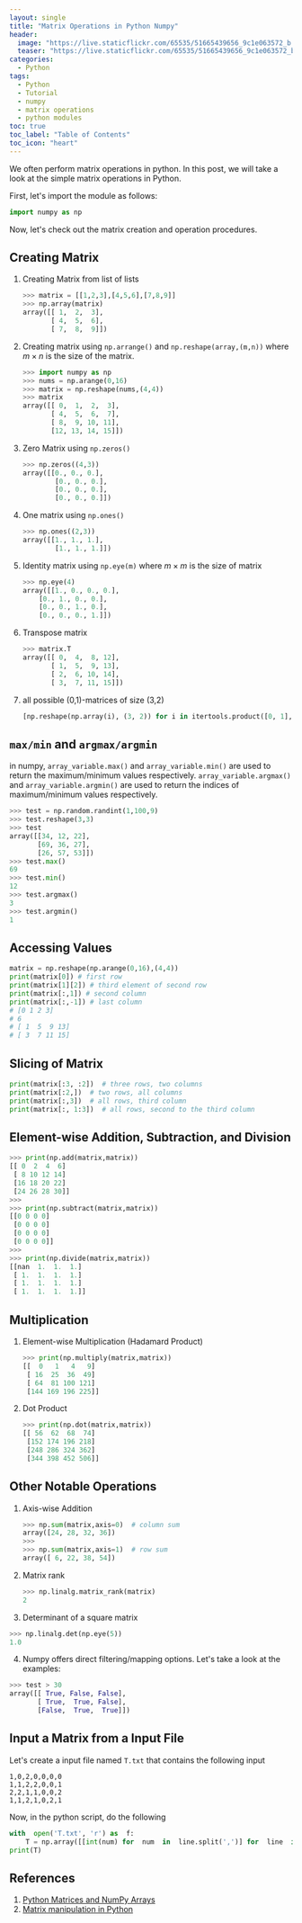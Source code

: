 ```yaml
---
layout: single
title: "Matrix Operations in Python Numpy"
header:
  image: "https://live.staticflickr.com/65535/51665439656_9c1e063572_b.jpg"
  teaser: "https://live.staticflickr.com/65535/51665439656_9c1e063572_b.jpg"
categories:
  - Python
tags:
  - Python
  - Tutorial
  - numpy
  - matrix operations
  - python modules
toc: true
toc_label: "Table of Contents"
toc_icon: "heart"
---
```


We often perform matrix operations in python. In this post, we will take a look at the simple matrix operations in Python.

First, let's import the module as follows:
```python
import numpy as np
```
Now, let's check out the matrix creation and operation procedures.

## Creating Matrix
1. Creating Matrix from list of lists
	```python
	>>> matrix = [[1,2,3],[4,5,6],[7,8,9]]
	>>> np.array(matrix)
	array([[ 1,  2,  3],
	       [ 4,  5,  6],
	       [ 7,  8,  9]])
	```
2. Creating matrix using `np.arrange()` and `np.reshape(array,(m,n))` where $m \times n$ is the size of the matrix.
	```python
	>>> import numpy as np
	>>> nums = np.arange(0,16)
	>>> matrix = np.reshape(nums,(4,4))
	>>> matrix
	array([[ 0,  1,  2,  3],
	       [ 4,  5,  6,  7],
	       [ 8,  9, 10, 11],
	       [12, 13, 14, 15]])
	```

3. Zero Matrix using `np.zeros()`
	```python
	>>> np.zeros((4,3))
	array([[0., 0., 0.],
	        [0., 0., 0.],
	        [0., 0., 0.],
	        [0., 0., 0.]])
	```

4. One matrix using `np.ones()`

	```python
	>>> np.ones((2,3))
	array([[1., 1., 1.],
	        [1., 1., 1.]])
	```
5. Identity matrix using `np.eye(m)` where $m \times m$ is the size of matrix

	```python
	>>> np.eye(4)
	array([[1., 0., 0., 0.],
	    [0., 1., 0., 0.],
	    [0., 0., 1., 0.],
	    [0., 0., 0., 1.]])
	```
6. Transpose matrix
	```python
	>>> matrix.T
	array([[ 0,  4,  8, 12],
	       [ 1,  5,  9, 13],
	       [ 2,  6, 10, 14],
	       [ 3,  7, 11, 15]])
	```
7. all possible (0,1)-matrices of size (3,2)
	```python
	[np.reshape(np.array(i), (3, 2)) for i in itertools.product([0, 1], repeat = 3 * 2)]
	```

## `max/min` and `argmax/argmin`
in numpy, `array_variable.max()` and `array_variable.min()` are used to return the maximum/minimum values respectively. `array_variable.argmax()` and `array_variable.argmin()` are used to return the indices of maximum/minimum values respectively. 

```python
>>> test = np.random.randint(1,100,9)
>>> test.reshape(3,3)
>>> test
array([[34, 12, 22],
       [69, 36, 27],
       [26, 57, 53]])
>>> test.max()
69
>>> test.min()
12
>>> test.argmax()
3
>>> test.argmin()
1
```

## Accessing Values
```python
matrix = np.reshape(np.arange(0,16),(4,4))
print(matrix[0]) # first row
print(matrix[1][2]) # third element of second row
print(matrix[:,1]) # second column
print(matrix[:,-1]) # last column
# [0 1 2 3]
# 6
# [ 1  5  9 13]
# [ 3  7 11 15]
```

## Slicing of Matrix
```python
print(matrix[:3, :2])  # three rows, two columns
print(matrix[:2,])  # two rows, all columns
print(matrix[:,3])  # all rows, third column
print(matrix[:, 1:3])  # all rows, second to the third column
```

## Element-wise Addition, Subtraction, and Division
```python
>>> print(np.add(matrix,matrix))
[[ 0  2  4  6]
 [ 8 10 12 14]
 [16 18 20 22]
 [24 26 28 30]]
>>>
>>> print(np.subtract(matrix,matrix))
[[0 0 0 0]
 [0 0 0 0]
 [0 0 0 0]
 [0 0 0 0]]
>>>
>>> print(np.divide(matrix,matrix))
[[nan  1.  1.  1.]
 [ 1.  1.  1.  1.]
 [ 1.  1.  1.  1.]
 [ 1.  1.  1.  1.]]
```

## Multiplication
1. Element-wise Multiplication (Hadamard Product)
	```python
	>>> print(np.multiply(matrix,matrix))
	[[  0   1   4   9]
	 [ 16  25  36  49]
	 [ 64  81 100 121]
	 [144 169 196 225]]
	```

2. Dot Product
	```python
	>>> print(np.dot(matrix,matrix))
	[[ 56  62  68  74]
	 [152 174 196 218]
	 [248 286 324 362]
	 [344 398 452 506]]
	```

## Other Notable Operations
1. Axis-wise Addition
	```python
	>>> np.sum(matrix,axis=0)  # column sum
	array([24, 28, 32, 36])
	>>>
	>>> np.sum(matrix,axis=1)  # row sum
	array([ 6, 22, 38, 54])
	```

2. Matrix rank
	```python
	>>> np.linalg.matrix_rank(matrix)
	2
	```
3. Determinant of a square matrix
```python
>>> np.linalg.det(np.eye(5))
1.0
```
4. Numpy offers direct filtering/mapping options. Let's take a look at the examples:
```python
>>> test > 30
array([[ True, False, False],
       [ True,  True, False],
       [False,  True,  True]])
```

## Input a Matrix from a Input File
Let's create a input file named `T.txt` that contains the following input
```
1,0,2,0,0,0,0
1,1,2,2,0,0,1
2,2,1,1,0,0,2
1,1,2,1,0,2,1
```

Now, in the python script, do the following
```python
with  open('T.txt', 'r') as  f:
	T = np.array([[int(num) for  num  in  line.split(',')] for  line  in  f])
print(T)
```

## References
1. [Python Matrices and NumPy Arrays](https://www.programiz.com/python-programming/matrix)
2. [Matrix manipulation in Python](https://www.geeksforgeeks.org/matrix-manipulation-python/)
<!--stackedit_data:
eyJoaXN0b3J5IjpbLTIxMDA0MTQwNTIsMTY0Mzc3ODMxMiwxNj
E3NzQyOTFdfQ==
-->